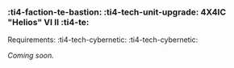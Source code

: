 ### :ti4-faction-te-bastion: :ti4-tech-unit-upgrade:  **4X4IC "Helios" VI II** :ti4-te:

Requirements: :ti4-tech-cybernetic: :ti4-tech-cybernetic:

_Coming soon._

